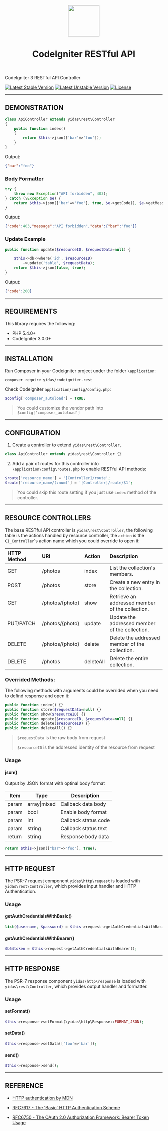 <p align="center">
    <a href="https://codeigniter.com/" target="_blank">
        <img src="https://codeigniter.com/assets/images/ci-logo-big.png" height="100px">
    </a>
    <h1 align="center">CodeIgniter RESTful API</h1>
    <br>
</p>

CodeIgniter 3 RESTful API Controller

[![Latest Stable Version](https://poser.pugx.org/yidas/codeigniter-rest/v/stable?format=flat-square)](https://packagist.org/packages/yidas/codeigniter-rest)
[![Latest Unstable Version](https://poser.pugx.org/yidas/codeigniter-rest/v/unstable?format=flat-square)](https://packagist.org/packages/yidas/codeigniter-rest)
[![License](https://poser.pugx.org/yidas/codeigniter-rest/license?format=flat-square)](https://packagist.org/packages/yidas/codeigniter-rest)


---

DEMONSTRATION
-------------

```php
class ApiController extends yidas\rest\Controller
{
    public function index()
    {
        return $this->json(['bar'=>'foo']);
    }
}
```

Output:

```json
{"bar":"foo"}
```

### Body Formatter

```php
try {
    throw new Exception("API forbidden", 403);
} catch (\Exception $e) {
    return $this->json(['bar'=>'foo'], true, $e->getCode(), $e->getMessage());
}

```

Output:

```json
{"code":403,"message":"API forbidden","data":{"bar":"foo"}}
```

### Update Example

```php
public function update($resourceID, $requestData=null) {

    $this->db->where('id', $resourceID)
        ->update('table', $requestData);
    return $this->json(false, true);
}
```

Output:

```json
{"code":200}
```

---

REQUIREMENTS
------------
This library requires the following:

- PHP 5.4.0+
- CodeIgniter 3.0.0+

---

INSTALLATION
------------

Run Composer in your Codeigniter project under the folder `\application`:

    composer require yidas/codeigniter-rest
    
Check Codeigniter `application/config/config.php`:

```php
$config['composer_autoload'] = TRUE;
```
    
> You could customize the vendor path into `$config['composer_autoload']`

---

CONFIGURATION
-------------

1. Create a controller to extend `yidas\rest\Controller`, 

```php
class ApiController extends yidas\rest\Controller {}
```

2. Add a pair of routes for this controller into `\application\config\routes.php` to enable RESTful API methods:

```php
$route['resource_name'] = '[Controller]/route';
$route['resource_name/(:num)'] = '[Controller]/route/$1';
```

> You could skip this route setting if you just use `index` method of the controller.

---

RESOURCE CONTROLLERS
--------------------
 
The base RESTful API controller is `yidas\rest\Controller`, the following table is the actions handled by resource controller, the `action` is the `CI_Controller`'s action name which you could override to open it:

|HTTP Method|URI            |Action   |Description                                    |
|:----------|:--------------|:--------|:----------------------------------------------|
|GET        |/photos        |index    |List the collection's members.                 |
|POST       |/photos        |store    |Create a new entry in the collection.          |
|GET        |/photos/{photo}|show     |Retrieve an addressed member of the collection.|
|PUT/PATCH  |/photos/{photo}|update   |Update the addressed member of the collection. |
|DELETE     |/photos/{photo}|delete   |Delete the addressed member of the collection. |
|DELETE     |/photos        |deleteAll|Delete the entire collection.                  |


### Overrided Methods:

The following methods with arguments could be overrided when you need to defind response and open it:

```php
public function index() {}
public function store($requestData=null) {}
public function show($resourceID) {}
public function update($resourceID, $requestData=null) {}
public function delete($resourceID) {}
public function deleteAll() {}
```

> `$requestData` is the raw body from request
> 
> `$resourceID` is the addressed identity of the resource from request


### Usage

#### json()

Output by JSON format with optinal body format

|Item|Type|Description|
|-|-|-|
|param|array\|mixed |Callback data body|
|param| bool |Enable body format|
|param| int |Callback status code|
|param| string |Callback status text|
|return |string| Response body data|

```php
return $this->json(["bar"=>"foo"], true);
```

---

HTTP REQUEST
------------

The PSR-7 request component `yidas\http\request` is loaded with `yidas\rest\Controller`, which provides input handler and HTTP Authentication.

### Usage

#### getAuthCredentialsWithBasic()

```php
list($username, $password) = $this->request->getAuthCredentialsWithBasic();
```

#### getAuthCredentialsWithBearer()

```php
$b64token = $this->request->getAuthCredentialsWithBearer();
```

---

HTTP RESPONSE
-------------

The PSR-7 response component `yidas\http\response` is loaded with `yidas\rest\Controller`, which provides output handler and formatter.

### Usage

#### setFormat()

```php
$this->response->setFormat(\yidas\http\Response::FORMAT_JSON);
```

#### setData()

```php
$this->response->setData(['foo'=>'bar']);
```

#### send()

```php
$this->response->send();
```

---

REFERENCE
---------

- [HTTP authentication by MDN](https://developer.mozilla.org/en-US/docs/Web/HTTP/Authentication)

- [RFC7617 - The 'Basic' HTTP Authentication Scheme](https://tools.ietf.org/html/rfc7617)

- [RFC6750 - The OAuth 2.0 Authorization Framework: Bearer Token Usage](https://tools.ietf.org/html/rfc6750)

